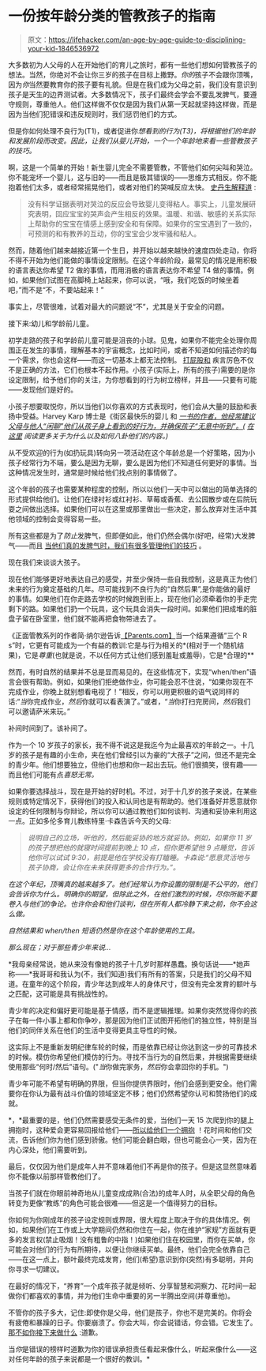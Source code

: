 # 一份按年龄分类的管教孩子的指南

> 原文：<https://lifehacker.com/an-age-by-age-guide-to-disciplining-your-kid-1846536972>

大多数初为人父母的人在开始他们的育儿之旅时，都有一些他们想如何管教孩子的想法。当然，你绝对不会让你三岁的孩子在目标上撒野。*你的*孩子不会跟你顶嘴，因为*你*当然要教育你的孩子要有礼貌。但是在我们成为父母之前，我们没有意识到孩子是天生的边界测试者。大多数情况下，孩子们最终会学会不要乱发脾气，要遵守规则，尊重他人。他们这样做不仅仅是因为我们从第一天起就坚持这样做，而是因为当他们犯错误和违反规则时，我们惩罚他们的方式。

但是你如何处理不良行为(T1)，或者促进你*想看到的行为(T3)，将根据他们的年龄和发展阶段而改变。因此，让我们从婴儿开始，一个一个年龄地来看一些管教孩子的技巧。*

啊，这是一个简单的开始！新生婴儿完全不需要管教，不管他们如何尖叫和哭泣。你不能宠坏一个婴儿，这与旧的——而且是极其错误的——思维方式相反。你不能抱着他们太多，或者经常摇晃他们，或者对他们的哭喊反应太快。 [史丹生解释道](https://news.sanfordhealth.org/parenting/can-you-spoil-a-baby/) :

> 没有科学证据表明对哭泣的反应会导致婴儿变得粘人。事实上，儿童发展研究表明，回应宝宝的哭声会产生相反的效果。温暖、和谐、敏感的关系实际上帮助你的宝宝在情感上感到安全和有保障。如果你的宝宝遇到了一致的，可预测的和有教养的互动，你的宝宝会少发牢骚和粘人。

然而，随着他们越来越接近第一个生日，并开始以越来越快的速度四处走动，你将不得不开始为他们能做的事情设定限制。在这个年龄阶段，最常见的情况是用积极的语言表达你希望 T2 做的事情，而用消极的语言表达你不希望 T4 做的事情。例如，如果他们试图在高脚椅上站起来，你可以说，“哦，我们吃饭的时候坐着吧，”而不是“不，不要站起来！”

事实上，尽管很难，试着对最大的问题说“不”，尤其是关于安全的问题。

接下来:幼儿和学龄前儿童。

初学走路的孩子和学龄前儿童可能是沮丧的小球。见鬼，如果你不能完全处理你周围正在发生的事情，理解基本的宇宙概念，比如时间，或者不知道如何描述你的每一个需求，你也会这样——而这一切基本上都无法控制。 [打屁股和](https://offspring.lifehacker.com/why-you-shouldnt-spank-according-to-the-aap-1830225434) 疾言厉色不仅不是正确的方法，它们也根本不起作用。小孩子(实际上，所有的孩子)需要的是你设定限制，给予他们你的关注，为你想看到的行为树立榜样，并且——只要有可能——发现他们是好的。

小孩子想要取悦你，所以当他们以你喜欢的方式表现时，他们会从大量的鼓励和表扬中受益。Harvey Karp 博士是《街区最快乐的婴儿 和 [*一书的作者，他经常建议父母与他人“闲聊”他们从孩子身上看到的好行为，并确保孩子“无意中听到”。(*](https://www.happiestbaby.com/products/the-happiest-toddler-book) *[在这里](https://offspring.lifehacker.com/pretend-your-kids-cant-hear-you-compliment-them-1833912628)* *阅读更多关于为什么以及如何八卦他们的内容。)*

从不受欢迎的行为(如扔玩具)转向另一项活动在这个年龄总是一个好策略，因为小孩子经常行为不端，要么是因为无聊，要么是因为他们不知道任何更好的事情。当这种情况发生时，通常是时候给他们找点别的事情做了。

这个年龄的孩子也需要某种程度的控制，所以以他们一天中可以做出的简单选择的形式提供给他们。让他们在绿衬衫或红衬衫、草莓或香蕉、去公园散步或在后院玩耍之间做出选择。如果他们可以在这里或那里做出一些决定，那么放弃对生活中其他领域的控制会变得容易一些。

所有这些都是为了*防止*发脾气，但即便如此，他们仍然会偶尔(好吧，经常)大发脾气——而且 [当他们真的发脾气时，我们有很多管理他们的技巧](https://offspring.lifehacker.com/everything-we-learned-about-tantrums-in-2019-1840555284) 。

现在我们来谈谈大孩子。

现在他们能够更好地表达自己的感受，并至少保持一些自我控制，这是真正为他们未来的行为奠定基础的几年。尽可能找到不良行为的“自然后果”,是你能做的最好的事情。如果他们在你走路去学校的时候跑到街上，现在他们必须牵着你的手走完剩下的路。如果他们扔一个玩具，这个玩具会消失一段时间。如果他们把成堆的脏盘子留在卧室里，他们就不能再把食物带进去了。

《正面管教系列的作者简·纳尔逊告诉[【Parents.com】](https://www.parents.com/parenting/better-parenting/positive/disciplining-with-natural-consequences/)当一个结果遵循“三个 R s”时，它更有可能成为一个有益的教训:它是与行为相关的*(相对于一个随机结果)，它是*尊重*(也就是说，不以任何方式让他们感到羞耻或羞辱)，它是*合理的**

然而，有时自然的结果并不总是显而易见的。在这些情况下，实现“when/then”语言会很有帮助。例如，如果他们拒绝做作业，你可能会忍不住说，“如果你现在不完成作业，你晚上就别想看电视了！”相反，你可以用更积极的语气说同样的话:“*当*你完成作业，*然后*你就可以看表演了。”或者，“*当*你打扫完房间，*然后*我们可以邀请萨米来玩。”

补间时间到了。该补间了。

作为一个 10 岁孩子的家长，我不得不说这是我迄今为止最喜欢的年龄之一。十几岁的孩子是有趣的小生命，夹在他们曾经引以为豪的“大孩子”之间，但还不是完全的青少年。他们想要独立，但他们也想和你一起出去玩。他们很搞笑，很有趣——而且他们可能有点*喜怒无常。*

如果你要选择战斗，现在是开始的好时机。不过，对于十几岁的孩子来说，在某些规则或特定情况下，获得他们的投入和认同也是有帮助的。他们准备好并愿意就你设定的任何限制与你辩论，所以你可以通过教他们如何谈判、沟通和妥协来利用这一点。正如多伦多育儿教练特里·卡森告诉今天的父母[](https://www.todaysparent.com/kids/preschool/disciplining-children-age-by-age-guide/)*:*

> *说明自己的立场，听他的，然后能妥协的地方就妥协。例如，如果你 11 岁的孩子想把他的就寝时间提前到晚上 10 点，但你更希望他 9 点睡觉，告诉他你可以试试 9:30，前提是他在学校没有打瞌睡。卡森说:“愿意灵活地与孩子协商，会让你在未来获得更多的合作行为。”。*

*在这个年纪，顶嘴真的越来越多了。他们经常认为你设置的限制是不公平的，他们会告诉你为什么。明确你的期望，但除此之外，在他们激烈的时候，尽你所能不要卷入与他们的争论。也许你会和他们谈判，但在所有人都冷静下来之前，你不会这么做。*

*自然结果和 when/then 短语仍然是你在这个年龄使用的工具。*

*那么现在；对于那些青少年来说...*

 *我母亲经常说，她从来没有像她的孩子十几岁时那样愚蠢。换句话说——*她声称——*我哥哥和我认为(不，我们知道)我们有所有的答案，只是我们的父母不知道。在童年的这个阶段，青少年达到成年人的身体尺寸，但没有完全发育的额叶与之匹配，这可能是具有挑战性的。

青少年的决定和偏好更可能是基于情感，而不是逻辑推理。如果你突然觉得你的孩子在每一件小事上都和你争吵，那是因为他们正试图开拓他们的独立性，特别是当他们的同伴关系在他们的生活中变得更具主导性的时候。

这实际上不是重新发明纪律车轮的时候，而是依靠已经让你达到这一步的可靠技术的时候。模仿你希望他们模仿的行为。寻找不当行为的自然后果，并根据需要继续使用那些“何时/然后”语句。("*当*你做完家务，*然后*你会拿回你的手机。")

青少年可能不希望有明确的界限，但当你提供界限时，他们会感到更安全。他们需要你在你认为最有战斗价值的领域坚定不移；他们仍然希望你认可和赞扬他们的成就。

*，*最重要的是，他们仍然需要感受无条件的爱，当他们一天 15 次爬到你的腿上拥抱时，这种爱会更容易回报给他们——[所以给他们一个拥抱](https://offspring.lifehacker.com/your-teenager-needs-a-hug-right-now-1845349198) ！花时间和他们交流，告诉他们你为他们感到骄傲。他们可能会翻白眼，但也可能会心一笑，因为在内心深处，他们需要听到。

最后，仅仅因为他们是成年人并不意味着他们不再是你的孩子。但是这显然意味着你不能像以前那样管教他们了。

当孩子们就在你眼前神奇地从儿童变成成熟(合法)的成年人时，从全职父母的角色转变为更像“教练”的角色可能会很难——但这是一个值得努力的目标。

你如何为你刚成年的孩子设定规则或界限，很大程度上取决于你的具体情况。例如，如果他们在工作或上大学期间仍然和你住在一起，你在维护“家规”方面就有更多的发言权(禁止吸烟！没有粗鲁的中指！)如果他们住在校园里，而你在买单，你可能会对他们的行为有所期待，以便让你继续买单。最终，他们会完全依靠自己——在这一点上，额叶最终完成发育，他们(希望)意识到你(突然)有多聪明，并向你寻求一切建议。

在最好的情况下，“养育”一个成年孩子就是倾听、分享智慧和洞察力、花时间一起做你们都喜欢的事情，并为他们生命中重要的另一半腾出空间(并尊重他)。

不管你的孩子多大，记住:即使你是父母，他们是孩子，你也不是完美的。你将会有疲倦和暴躁的日子。你要崩溃了。你会大叫，你会说错话，你会错。它发生了。 [那不如你接下来做什么](https://offspring.lifehacker.com/how-to-recover-after-youve-lost-it-with-your-kids-1836546997) :道歉。

当*你*是错误的榜样时道歉为你的错误承担责任看起来像什么，听起来像什么——这对任何年龄的孩子来说都是一个很好的教训。*